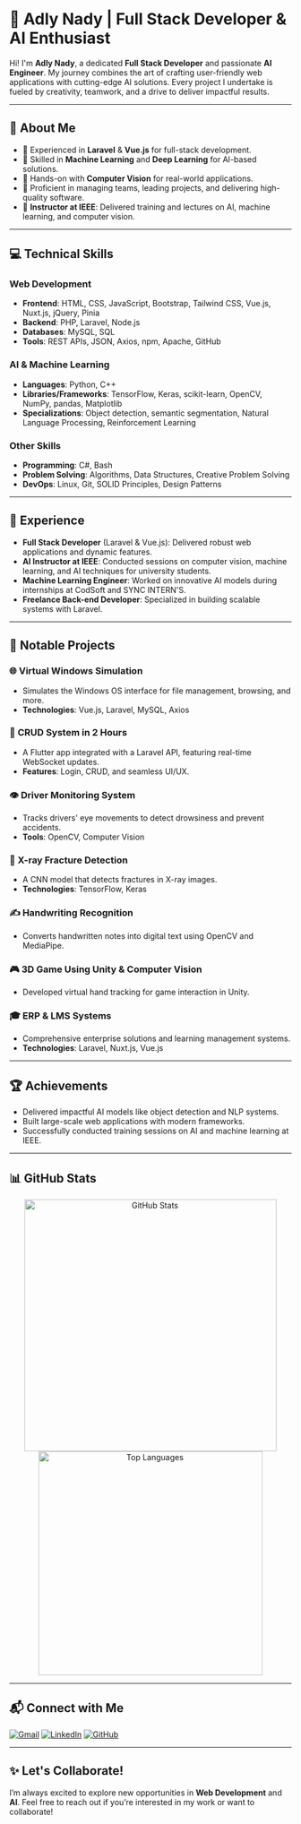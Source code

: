 # 🌟 Adly Nady | Full Stack Developer & AI Enthusiast

Hi! I'm **Adly Nady**, a dedicated **Full Stack Developer** and passionate **AI Engineer**. My journey combines the art of crafting user-friendly web applications with cutting-edge AI solutions. Every project I undertake is fueled by creativity, teamwork, and a drive to deliver impactful results.

---

## 🚀 **About Me**
- 🔹 Experienced in **Laravel** & **Vue.js** for full-stack development.
- 🔹 Skilled in **Machine Learning** and **Deep Learning** for AI-based solutions.
- 🔹 Hands-on with **Computer Vision** for real-world applications.
- 🔹 Proficient in managing teams, leading projects, and delivering high-quality software.
- 🔹 **Instructor at IEEE**: Delivered training and lectures on AI, machine learning, and computer vision.

---

## 💻 **Technical Skills**
### **Web Development**
- **Frontend**: HTML, CSS, JavaScript, Bootstrap, Tailwind CSS, Vue.js, Nuxt.js, jQuery, Pinia
- **Backend**: PHP, Laravel, Node.js
- **Databases**: MySQL, SQL
- **Tools**: REST APIs, JSON, Axios, npm, Apache, GitHub

### **AI & Machine Learning**
- **Languages**: Python, C++
- **Libraries/Frameworks**: TensorFlow, Keras, scikit-learn, OpenCV, NumPy, pandas, Matplotlib
- **Specializations**: Object detection, semantic segmentation, Natural Language Processing, Reinforcement Learning

### **Other Skills**
- **Programming**: C#, Bash
- **Problem Solving**: Algorithms, Data Structures, Creative Problem Solving
- **DevOps**: Linux, Git, SOLID Principles, Design Patterns

---

## 🌟 **Experience**
- **Full Stack Developer** (Laravel & Vue.js): Delivered robust web applications and dynamic features.
- **AI Instructor at IEEE**: Conducted sessions on computer vision, machine learning, and AI techniques for university students.
- **Machine Learning Engineer**: Worked on innovative AI models during internships at CodSoft and SYNC INTERN'S.
- **Freelance Back-end Developer**: Specialized in building scalable systems with Laravel.

---

## 📂 **Notable Projects**
### 🌐 **Virtual Windows Simulation**
- Simulates the Windows OS interface for file management, browsing, and more.
- **Technologies**: Vue.js, Laravel, MySQL, Axios

### 📱 **CRUD System in 2 Hours**
- A Flutter app integrated with a Laravel API, featuring real-time WebSocket updates.
- **Features**: Login, CRUD, and seamless UI/UX.

### 👁️ **Driver Monitoring System**
- Tracks drivers' eye movements to detect drowsiness and prevent accidents.
- **Tools**: OpenCV, Computer Vision

### 🧠 **X-ray Fracture Detection**
- A CNN model that detects fractures in X-ray images.
- **Technologies**: TensorFlow, Keras

### ✍️ **Handwriting Recognition**
- Converts handwritten notes into digital text using OpenCV and MediaPipe.

### 🎮 **3D Game Using Unity & Computer Vision**
- Developed virtual hand tracking for game interaction in Unity.

### 🎓 **ERP & LMS Systems**
- Comprehensive enterprise solutions and learning management systems.
- **Technologies**: Laravel, Nuxt.js, Vue.js

---

## 🏆 **Achievements**
- Delivered impactful AI models like object detection and NLP systems.
- Built large-scale web applications with modern frameworks.
- Successfully conducted training sessions on AI and machine learning at IEEE.

---

## 📊 **GitHub Stats**
<p align="center">
  <img src="https://github-readme-stats.vercel.app/api?username=adly-nady&show_icons=true&theme=radical" alt="GitHub Stats" width="450"/>
  <img src="https://github-readme-stats.vercel.app/api/top-langs/?username=adly-nady&layout=compact&theme=radical" alt="Top Languages" width="400"/>
</p>

---

## 📬 **Connect with Me**
<p align="left">
  <a href="mailto:adlynady.example@gmail.com"><img src="https://img.icons8.com/fluency/48/000000/gmail-new.png" alt="Gmail"/></a>
  <a href="https://www.linkedin.com/in/adly-nady-10741b236/"><img src="https://img.icons8.com/color/48/000000/linkedin.png" alt="LinkedIn"/></a>
  <a href="https://github.com/adly-nady"><img src="https://img.icons8.com/ios-glyphs/48/000000/github.png" alt="GitHub"/></a>
</p>

---

## ✨ **Let's Collaborate!**
I’m always excited to explore new opportunities in **Web Development** and **AI**. Feel free to reach out if you’re interested in my work or want to collaborate!
